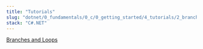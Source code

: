 ```yaml
---
title: "Tutorials"
slug: "dotnet/0_fundamentals/0_c/0_getting_started/4_tutorials/2_branches_and_loops"
stack: "C#.NET"
---
```


[Branches and Loops](https://learn.microsoft.com/en-us/dotnet/csharp/tour-of-csharp/tutorials/branches-and-loops-local)
